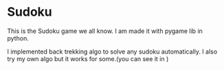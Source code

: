 # Sudoku
This is the Sudoku game we all know.
I am made it with pygame lib in python.

I implemented back trekking algo to solve any sudoku automatically.
I also try my own algo but it works for some.(you can see it in )

